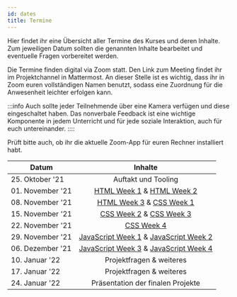 ```yaml
---
id: dates
title: Termine
---
```


Hier findet ihr eine Übersicht aller Termine des Kurses und deren Inhalte. Zum jeweiligen Datum sollten die genannten Inhalte bearbeitet und eventuelle Fragen vorbereitet werden.

Die Termine finden digital via Zoom statt. Den Link zum Meeting findet ihr im Projektchannel in Mattermost. An dieser Stelle ist es wichtig, dass ihr in Zoom euren vollständigen Namen benutzt, sodass eine Zuordnung für die Anwesenheit leichter erfolgen kann.

:::info
Auch sollte jeder Teilnehmende über eine Kamera verfügen und diese eingeschaltet haben.
Das nonverbale Feedback ist eine wichtige Komponente in jedem Unterricht und für jede soziale Interaktion, auch für euch untereinander.
::::

Prüft bitte auch, ob ihr die aktuelle Zoom-App für euren Rechner installiert habt.

| Datum            |                                                         Inhalte                                                          |
| ---------------- | :----------------------------------------------------------------------------------------------------------------------: |
| 25. Oktober '21 |                                                   Auftakt und Tooling                                                    |
| 01. November '21 |  [HTML Week 1](https://www.coursera.org/learn/html/home/week/1) & [HTML Week 2](https://www.coursera.org/learn/html/home/week/2)   |
| 08. November '21 | [HTML Week 3](https://www.coursera.org/learn/html/home/week/3) & [CSS Week 1](https://www.coursera.org/learn/introcss/home/week/1) |
| 15. November '21 | [CSS Week 2](https://www.coursera.org/learn/introcss/home/week/2) & [CSS Week 3](https://www.coursera.org/learn/introcss/home/week/3) |
| 22. November '21 | [CSS Week 4](https://www.coursera.org/learn/introcss/home/week/4) |
| 29. November '21 | [JavaScript Week 1](https://www.coursera.org/learn/javascript/home/week/1) & [JavaScript Week 2](https://www.coursera.org/learn/javascript/home/week/2) |
| 06. Dezember '21 | [JavaScript Week 3](https://www.coursera.org/learn/javascript/home/week/3) & [JavaScript Week 4](https://www.coursera.org/learn/javascript/home/week/4) |
| 10. Januar '22 | Projektfragen & weiteres |
| 17. Januar '22 | Projektfragen & weiteres |
| 24. Januar '22 | Präsentation der finalen Projekte |
